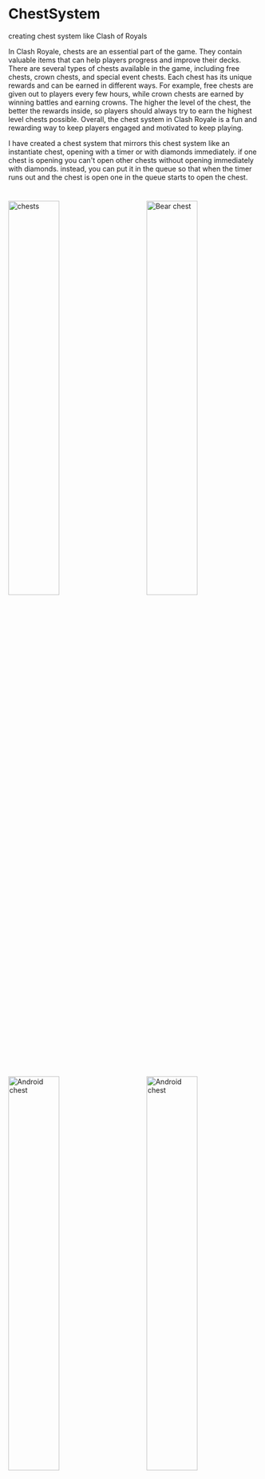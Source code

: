 # ChestSystem
creating chest system like Clash of Royals

In Clash Royale, chests are an essential part of the game. They contain valuable items that can help players progress and improve their decks. There are several types of chests available in the game, including free chests, crown chests, and special event chests. Each chest has its unique rewards and can be earned in different ways. For example, free chests are given out to players every few hours, while crown chests are earned by winning battles and earning crowns. The higher the level of the chest, the better the rewards inside, so players should always try to earn the highest level chests possible. Overall, the chest system in Clash Royale is a fun and rewarding way to keep players engaged and motivated to keep playing.

I have created a chest system that mirrors this chest system like an instantiate chest, opening with a timer or with diamonds immediately. if one chest is opening you can't open other chests without opening immediately with diamonds. instead, you can put it in the queue so that when the timer runs out and the chest is open one in the queue starts to open the chest.
#
<img src="https://assetstorev1-prd-cdn.unity3d.com/package-screenshot/3101bd46-2c13-4439-8d5c-aaa144e5bb0b_orig.png" width="45%" alt="chests" align="left">
<img src="https://assetstorev1-prd-cdn.unity3d.com/package-screenshot/ea3c44be-1a0d-4280-88fd-d915240cf4ad_orig.png" alt="Bear chest" width="45%" align="right">
<img src="https://assetstorev1-prd-cdn.unity3d.com/package-screenshot/1178fa34-062c-4a80-b9d1-c696dc674eef_orig.png" alt="Android chest" width="45%" align="left">
<img src="https://assetstorev1-prd-cdn.unity3d.com/package-screenshot/91efd285-d35f-4454-b10a-3e4da47403e0_orig.png" alt="Android chest" width="45%" align="right">
